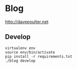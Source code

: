 # Blog

http://davepoulter.net

## Develop

    virtualenv env
    source env/bin/activate
    pip install -r requirements.txt
    ./blog develop
